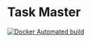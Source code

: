 # Task Master

[![Docker Automated build](https://img.shields.io/docker/automated/timgreen/task-master.svg)](https://hub.docker.com/r/timgreen/task-master/)
